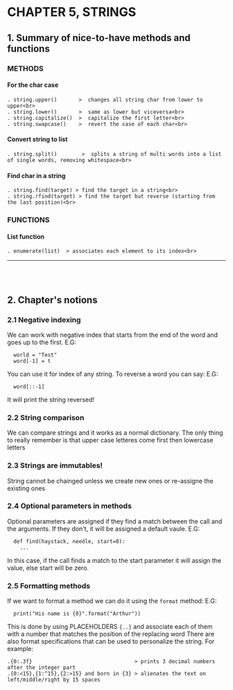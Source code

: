 # CHAPTER 5, STRINGS
## 1. Summary of nice-to-have methods and functions
### METHODS
#### For the char case
```
. string.upper()       >  changes all string char from lower to upper<br>
. string.lower()       >  same as lower but viceversa<br>
. string.capitalize()  >  capitalize the first letter<br>
. string.swapcase()    >  revert the case of each char<br>
```
#### Convert string to list
```
. string.split()        >  splits a string of multi words into a list of single words, removing whitespace<br>
```
#### Find char in a string
```
. string.find(target) > find the target in a string<br>
. string.rfind(target) > find the target but reverse (starting from the last position)<br>
```
### FUNCTIONS
#### List function
```
. enumerate(list)  > associates each element to its index<br>
```
-----
<br><br>

## 2. Chapter's notions
### 2.1 Negative indexing
We can work with negative index that starts from the end of the word and goes up to the first.
E.G:
```
  world = "Test"
  word[-1] = t
```
You can use it for index of any string.
To reverse a word you can say:
E.G:
```
  word[::-1]
```
It will print the string reversed!


### 2.2 String comparison
We can compare strings and it works as a normal dictionary.
The only thing to really remember is that upper case letteres come first then lowercase letters

### 2.3 Strings are immutables!
String cannot be chainged unless we create new ones or re-assigne the existing ones

### 2.4 Optional parameters in methods
Optional parameters are assigned if they find a match between the call and the arguments.
If they don't, it will be assigned a default vaule.
E.G:
```
  def find(haystack, needle, start=0):
    ...
```
In this case, if the call finds a match to the start parameter it will
assign the value, else start will be zero.


### 2.5 Formatting methods
If we want to format a method we can do it using the ```format``` method:
E.G:
```
  print("His name is {0}".format("Arthur"))
```
This is done by using PLACEHOLDERS ```{..}``` and associate each of them with a number that matches the position of the replacing word
There are also format specifications that can be used to personalize the string. For example:
```
.{0:.3f}                                 > prints 3 decimal numbers after the integer part
.{0:<15},{1:^15},{2:>15} and born in {3} > alienates the text on left/middle/right by 15 spaces
```
